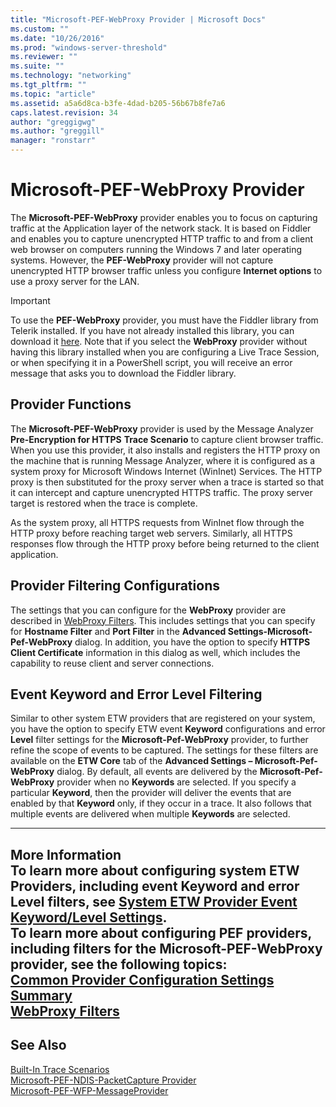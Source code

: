 ```yaml
---
title: "Microsoft-PEF-WebProxy Provider | Microsoft Docs"
ms.custom: ""
ms.date: "10/26/2016"
ms.prod: "windows-server-threshold"
ms.reviewer: ""
ms.suite: ""
ms.technology: "networking"
ms.tgt_pltfrm: ""
ms.topic: "article"
ms.assetid: a5a6d8ca-b3fe-4dad-b205-56b67b8fe7a6
caps.latest.revision: 34
author: "greggigwg"
ms.author: "greggill"
manager: "ronstarr"
---
```

# Microsoft-PEF-WebProxy Provider
The **Microsoft-PEF-WebProxy** provider enables you to focus on capturing traffic at the Application layer of the network stack.  It is based on Fiddler and enables you to capture unencrypted HTTP traffic  to and from a client web browser on computers running the Windows 7 and later operating systems. However, the **PEF-WebProxy** provider will not capture unencrypted HTTP browser traffic unless you configure **Internet options** to use a proxy server for the LAN.  
  
> [!IMPORTANT]
>  To use the **PEF-WebProxy** provider, you must have the Fiddler library from Telerik installed. If you have not already installed this library, you can download it [here](http://fiddler2.com/fiddlercore). Note that if you select the **WebProxy** provider without having this library installed when you are configuring a Live Trace Session, or when specifying it in a PowerShell script, you will receive an error message that asks you to download the Fiddler library.  
  
## Provider Functions  
 The **Microsoft-PEF-WebProxy** provider is used by the Message Analyzer **Pre-Encryption for HTTPS** **Trace Scenario** to capture client browser traffic. When you use this provider, it also installs and registers the HTTP proxy on the machine that is running Message Analyzer, where it is configured as a system proxy for Microsoft Windows Internet (WinInet) Services. The HTTP proxy is then substituted for the proxy server when a trace is started so that it can intercept and capture unencrypted HTTPS traffic. The proxy server target is restored when the trace is complete.  
  
 As the system proxy, all HTTPS requests from WinInet flow through the HTTP proxy before reaching target web servers. Similarly, all HTTPS responses flow through the HTTP proxy before being returned to the client application.  
  
## Provider Filtering Configurations  
 The settings that you can configure for the **WebProxy** provider are described in [WebProxy Filters](webproxy-filters.md). This includes settings that you can specify for **Hostname Filter** and **Port Filter** in the **Advanced Settings-Microsoft-Pef-WebProxy** dialog. In addition, you have the option to specify **HTTPS Client Certificate** information in this dialog as well, which includes the capability to reuse client and server connections.  
  
## Event Keyword and Error Level Filtering  
 Similar to other system ETW providers that are registered on your system, you have the option to specify ETW event **Keyword** configurations and error **Level** filter settings for the **Microsoft-Pef-WebProxy** provider, to further refine the scope of events to be captured. The settings for these filters are available on the **ETW Core** tab of the **Advanced Settings – Microsoft-Pef-WebProxy** dialog. By default, all events are delivered by the **Microsoft-Pef-WebProxy** provider when no **Keywords** are selected. If you specify a particular **Keyword**, then the provider will deliver the events that are enabled by that **Keyword** only, if they occur in a trace. It also follows that multiple events are delivered when multiple **Keywords** are selected.  
  
---  
  
 **More Information**   
 **To learn more** about configuring system ETW Providers, including event **Keyword** and error **Level** filters, see [System ETW Provider Event Keyword/Level Settings](system-etw-provider-event-keyword-level-settings.md).  
**To learn more** about configuring PEF providers, including filters for the **Microsoft-PEF-WebProxy** provider, see the following topics:   
[Common Provider Configuration Settings  Summary](common-provider-configuration-settings-summary.md)  
[WebProxy Filters](webproxy-filters.md)  
---  
  
## See Also  
 [Built-In Trace Scenarios](built-in-trace-scenarios.md)   
 [Microsoft-PEF-NDIS-PacketCapture Provider](microsoft-pef-ndis-packetcapture-provider.md)   
 [Microsoft-PEF-WFP-MessageProvider](microsoft-pef-wfp-messageprovider.md)